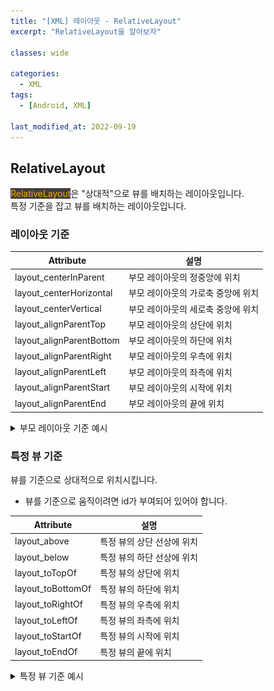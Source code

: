 ```yaml
---
title: "[XML] 레이아웃 - RelativeLayout"
excerpt: "RelativeLayout을 알아보자"

classes: wide

categories:
  - XML
tags:
  - [Android, XML]

last_modified_at: 2022-09-19
---
```


## RelativeLayout

<mark style="background-color: #3e3e3e; color: orange;">RelativeLayout</mark>은 "상대적"으로 뷰를 배치하는 레이아웃입니다.   
특정 기준을 잡고 뷰를 배치하는 레이아웃입니다.

### 레이아웃 기준

|Attribute|설명|
|--|--|
|layout_centerInParent|부모 레이아웃의 정중앙에 위치|
|layout_centerHorizontal|부모 레이아웃의 가로축 중앙에 위치|
|layout_centerVertical|부모 레이아웃의 세로축 중앙에 위치|
|layout_alignParentTop|부모 레이아웃의 상단에 위치|
|layout_alignParentBottom|부모 레이아웃의 하단에 위치|
|layout_alignParentRight|부모 레이아웃의 우측에 위치|
|layout_alignParentLeft|부모 레이아웃의 좌측에 위치|
|layout_alignParentStart|부모 레이아웃의 시작에 위치|
|layout_alignParentEnd|부모 레이아웃의 끝에 위치|

<details markdown="1">
<summary> 부모 레이아웃 기준 예시 </summary>

```xml
<RelativeLayout
    xmlns:android="http://schemas.android.com/apk/res/android"
    android:layout_width="match_parent"
    android:layout_height="match_parent" >

    <TextView
        android:background="#4CAF50"
        android:layout_width="50dp"
        android:layout_height="50dp"
        android:layout_alignParentTop="true"/>

    <TextView
        android:background="#4CAF50"
        android:layout_width="50dp"
        android:layout_height="50dp"
        android:layout_alignParentBottom="true"/>

    <TextView
        android:background="#4CAF50"
        android:layout_width="50dp"
        android:layout_height="50dp"
        android:layout_alignParentEnd="true"
        android:layout_alignParentBottom="true"/>

    <TextView
        android:background="#4CAF50"
        android:layout_width="50dp"
        android:layout_height="50dp"
        android:layout_alignParentLeft="true"/>

    <TextView
        android:background="#4CAF50"
        android:layout_width="50dp"
        android:layout_height="50dp"
        android:layout_alignParentRight="true"/>

    <TextView
        android:background="#E91E63"
        android:layout_width="50dp"
        android:layout_height="50dp"
        android:layout_centerInParent="true"/>

    <TextView
        android:background="#E91E63"
        android:layout_width="50dp"
        android:layout_height="50dp"
        android:layout_centerHorizontal="true"/>

    <TextView
        android:background="#E91E63"
        android:layout_width="50dp"
        android:layout_height="50dp"
        android:layout_centerVertical="true"/>

</RelativeLayout>
```

![image](/images/xml-image/relative_parent.png)

</details>


### 특정 뷰 기준

뷰를 기준으로 상대적으로 위치시킵니다.   

* 뷰를 기준으로 움직이려면 id가 부여되어 있어야 합니다.

|Attribute|설명|
|--|--|
|layout_above|특정 뷰의 상단 선상에 위치|
|layout_below|특정 뷰의 하단 선상에 위치|
|layout_toTopOf|특정 뷰의 상단에 위치|
|layout_toBottomOf|특정 뷰의 하단에 위치|
|layout_toRightOf|특정 뷰의 우측에 위치|
|layout_toLeftOf|특정 뷰의 좌측에 위치|
|layout_toStartOf|특정 뷰의 시작에 위치|
|layout_toEndOf|특정 뷰의 끝에 위치|

<details markdown="1">
<summary> 특정 뷰 기준 예시 </summary>

* 여기서는 레이아웃 기준과 혼합하여 사용해봤습니다.

```xml
<RelativeLayout
    xmlns:android="http://schemas.android.com/apk/res/android"
    android:layout_width="match_parent"
    android:layout_height="match_parent" >

    <TextView
        android:id="@+id/center"
        android:background="#F44336"
        android:layout_width="50dp"
        android:layout_height="50dp"
        android:layout_centerInParent="true"/>

    <TextView
        android:background="#8BC34A"
        android:layout_width="50dp"
        android:layout_height="50dp"
        android:layout_centerHorizontal="true"
        android:layout_below="@+id/center"/>

    <TextView
        android:background="#03A9F4"
        android:layout_width="50dp"
        android:layout_height="50dp"
        android:layout_toEndOf="@+id/center"
        android:layout_centerVertical="true" />

    <TextView
        android:background="#FFEB3B"
        android:layout_width="50dp"
        android:layout_height="50dp"
        android:layout_centerHorizontal="true"
        android:layout_above="@+id/center"/>

    <TextView
        android:background="#673AB7"
        android:layout_width="50dp"
        android:layout_height="50dp"
        android:layout_centerVertical="true"
        android:layout_toLeftOf="@+id/center"/>

</RelativeLayout>
```

![image2](/images/xml-image/relative_view.png)

</details>

